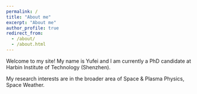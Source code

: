 ```yaml
---
permalink: /
title: "About me"
excerpt: "About me"
author_profile: true
redirect_from:
  - /about/
  - /about.html
---
```


Welcome to my site! My name is Yufei and I am currently a PhD candidate at Harbin Institute of Technology (Shenzhen).

My research interests are in the broader area of Space & Plasma Physics, Space Weather.
